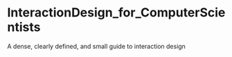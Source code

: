 # InteractionDesign_for_ComputerScientists
A dense, clearly defined, and small guide to interaction design
